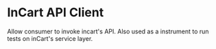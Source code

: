 InCart API Client
==

Allow consumer to invoke incart's API. Also used as a instrument to run tests on inCart's service layer.